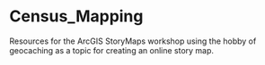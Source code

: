 # Census_Mapping
Resources for the ArcGIS StoryMaps workshop using the hobby of geocaching as a topic for creating an online story map.
